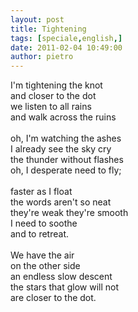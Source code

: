 ```yaml
---
layout: post
title: Tightening
tags: [speciale,english,]
date: 2011-02-04 10:49:00
author: pietro
---
```

<div dir="ltr" style="text-align: left">I'm tightening the knot<br/>and closer to the dot<br/>we listen to all rains<br/>and walk across the ruins<br/><br/>oh, I'm watching the ashes<br/>I already see the sky cry<br/>the thunder without flashes<br/>oh, I desperate need to fly;<br/><br/>faster as I float<br/>the words aren't so neat<br/>they're weak they're smooth<br/>I need to soothe<br/>and to retreat.<br/><br/>We have the air<br/>on the other side<br/>an endless slow descent<br/>the stars that glow will not<br/>are closer to the dot.<br/>
